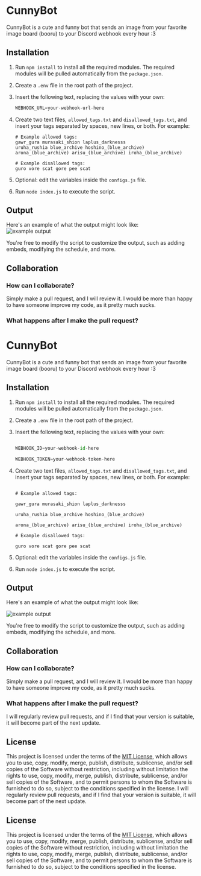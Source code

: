 # CunnyBot

CunnyBot is a cute and funny bot that sends an image from your favorite image board (booru) to your Discord webhook every hour :3

## Installation

1. Run `npm install` to install all the required modules. The required modules will be pulled automatically from the `package.json`.
2. Create a `.env` file in the root path of the project.
3. Insert the following text, replacing the values with your own:
   ```python
   WEBHOOK_URL=your-webhook-url-here
   ```
4. Create two text files, `allowed_tags.txt` and `disallowed_tags.txt`, and insert your tags separated by spaces, new lines, or both. For example:

   ```
   # Example allowed tags:
   gawr_gura murasaki_shion laplus_darknesss
   uruha_rushia blue_archive hoshino_(blue_archive)
   arona_(blue_archive) arisu_(blue_archive) iroha_(blue_archive)

   # Example disallowed tags:
   guro vore scat gore pee scat
   ```

5. Optional: edit the variables inside the `configs.js` file.
6. Run `node index.js` to execute the script.

## Output

Here's an example of what the output might look like: <br>
![example output](https://cdn.discordapp.com/attachments/759466522312704000/1084357219614728202/image.png)

You're free to modify the script to customize the output, such as adding embeds, modifying the schedule, and more.

## Collaboration

### How can I collaborate?

Simply make a pull request, and I will review it. I would be more than happy to have someone improve my code, as it pretty much sucks.

### What happens after I make the pull request?
# CunnyBot

CunnyBot is a cute and funny bot that sends an image from your favorite image board (booru) to your Discord webhook every hour :3

## Installation

1. Run `npm install` to install all the required modules. The required modules will be pulled automatically from the `package.json`.

2. Create a `.env` file in the root path of the project.

3. Insert the following text, replacing the values with your own:

   ```python

   WEBHOOK_ID=your-webhook-id-here

   WEBHOOK_TOKEN=your-webhook-token-here

   ```

4. Create two text files, `allowed_tags.txt` and `disallowed_tags.txt`, and insert your tags separated by spaces, new lines, or both. For example:

   ```

   # Example allowed tags:

   gawr_gura murasaki_shion laplus_darknesss

   uruha_rushia blue_archive hoshino_(blue_archive)

   arona_(blue_archive) arisu_(blue_archive) iroha_(blue_archive)

   # Example disallowed tags:

   guro vore scat gore pee scat

   ```

5. Optional: edit the variables inside the `configs.js` file.

6. Run `node index.js` to execute the script.

## Output

Here's an example of what the output might look like: <br>

![example output](https://cdn.discordapp.com/attachments/759466522312704000/1084357219614728202/image.png)

You're free to modify the script to customize the output, such as adding embeds, modifying the schedule, and more.

## Collaboration

### How can I collaborate?

Simply make a pull request, and I will review it. I would be more than happy to have someone improve my code, as it pretty much sucks.

### What happens after I make the pull request?

I will regularly review pull requests, and if I find that your version is suitable, it will become part of the next update.

## License

This project is licensed under the terms of the [MIT License](https://github.com/SkyeUwU/CunnyBot/blob/master/LICENSE), which allows you to use, copy, modify, merge, publish, distribute, sublicense, and/or sell copies of the Software without restriction, including without limitation the rights to use, copy, modify, merge, publish, distribute, sublicense, and/or sell copies of the Software, and to permit persons to whom the Software is furnished to do so, subject to the conditions specified in the license.
I will regularly review pull requests, and if I find that your version is suitable, it will become part of the next update.

## License

This project is licensed under the terms of the [MIT License](https://github.com/SkyeUwU/CunnyBot/blob/master/LICENSE), which allows you to use, copy, modify, merge, publish, distribute, sublicense, and/or sell copies of the Software without restriction, including without limitation the rights to use, copy, modify, merge, publish, distribute, sublicense, and/or sell copies of the Software, and to permit persons to whom the Software is furnished to do so, subject to the conditions specified in the license.
